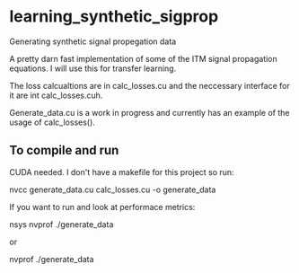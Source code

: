 # learning_synthetic_sigprop
Generating synthetic signal propegation data

A pretty darn fast implementation of some of the ITM signal propagation equations.  I will use this for transfer learning.

The loss calcualtions are in calc_losses.cu and the neccessary interface for it are int calc_losses.cuh.

Generate_data.cu is a work in progress and currently has an example of the usage of calc_losses().

## To compile and run
CUDA needed.  I don't have a makefile for this project so run:

nvcc generate_data.cu calc_losses.cu -o generate_data

If you want to run and look at performace metrics:

nsys nvprof ./generate_data

or

nvprof ./generate_data

